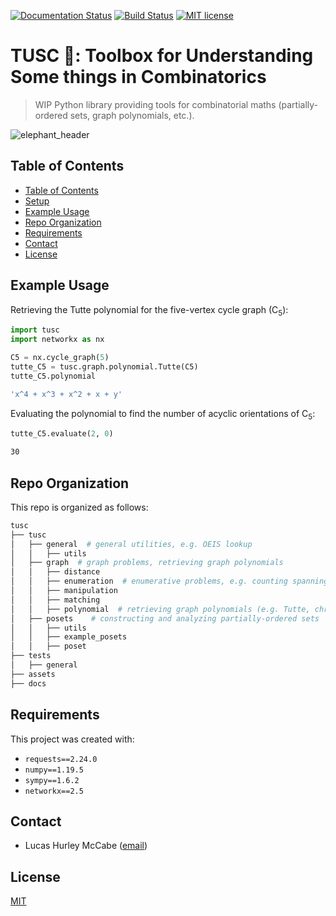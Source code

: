 [![Documentation Status](https://readthedocs.org/projects/tusc/badge/?version=latest)](https://tusc.readthedocs.io/en/latest/?badge=latest)
[![Build Status](https://app.travis-ci.com/lucasmccabe/tusc.svg?branch=main)](https://app.travis-ci.com/lucasmccabe/tusc)
[![MIT license](https://img.shields.io/badge/License-MIT-blue.svg)](https://lbesson.mit-license.org/)

# TUSC 🐘: Toolbox for Understanding Some things in Combinatorics

> WIP Python library providing tools for combinatorial maths (partially-ordered sets, graph polynomials, etc.).

![elephant_header](assets/elephant_header.png)

## Table of Contents
* [Table of Contents](#table-of-contents)
* [Setup](#setup)
* [Example Usage](#example-usage)
* [Repo Organization](#repo-organization)
* [Requirements](#requirements)
* [Contact](#contact)
* [License](#license)


<!-- ## Setup

1. Clone this repo
2. cd into the `tusc` directory and run the following in your shell: ```pip install -r requirements.txt``` -->


## Example Usage

Retrieving the Tutte polynomial for the five-vertex cycle graph (C<sub>5</sub>):

```python
import tusc
import networkx as nx

C5 = nx.cycle_graph(5)
tutte_C5 = tusc.graph.polynomial.Tutte(C5)
tutte_C5.polynomial
```

```bash
'x^4 + x^3 + x^2 + x + y'
```

Evaluating the polynomial to find the number of acyclic orientations of C<sub>5</sub>:

```python
tutte_C5.evaluate(2, 0)
```

```bash
30
```

## Repo Organization

This repo is organized as follows:

```bash
tusc
├── tusc
│   ├── general  # general utilities, e.g. OEIS lookup
│   │   ├── utils
│   ├── graph  # graph problems, retrieving graph polynomials
│   │   ├── distance
│   │   ├── enumeration  # enumerative problems, e.g. counting spanning trees
│   │   ├── manipulation
│   │   ├── matching
│   │   ├── polynomial  # retrieving graph polynomials (e.g. Tutte, chromatic)
│   ├── posets    # constructing and analyzing partially-ordered sets
│   │   ├── utils
│   │   ├── example_posets
│   │   ├── poset
├── tests
│   ├── general
├── assets
├── docs
```


## Requirements
This project was created with:

- `requests==2.24.0`
- `numpy==1.19.5`
- `sympy==1.6.2`
- `networkx==2.5`


## Contact
- Lucas Hurley McCabe ([email](mailto:lucasmccabe@gwu.edu))

## License
[MIT](https://choosealicense.com/licenses/mit/)
